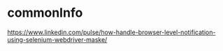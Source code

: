 # commonInfo
https://www.linkedin.com/pulse/how-handle-browser-level-notification-using-selenium-webdriver-maske/
